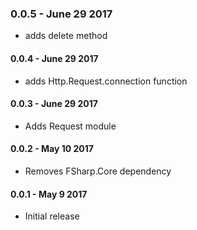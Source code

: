 ### 0.0.5 - June 29 2017
* adds delete method

#### 0.0.4 - June 29 2017
* adds Http.Request.connection function

#### 0.0.3 - June 29 2017
* Adds Request module

#### 0.0.2 - May 10 2017
* Removes FSharp.Core dependency

#### 0.0.1 - May 9 2017
* Initial release
